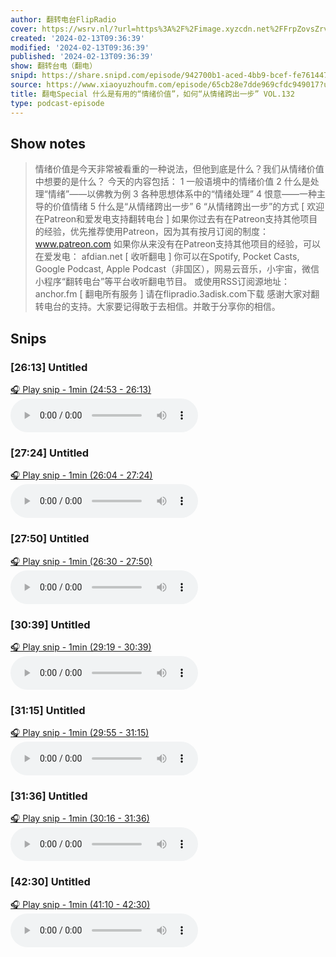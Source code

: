 ```yaml
---
author: 翻转电台FlipRadio
cover: https://wsrv.nl/?url=https%3A%2F%2Fimage.xyzcdn.net%2FFrpZovsZrvxDtV46Q3bdd9Ny5o6B&w=200&h=200
created: '2024-02-13T09:36:39'
modified: '2024-02-13T09:36:39'
published: '2024-02-13T09:36:39'
show: 翻转台电（翻电）
snipd: https://share.snipd.com/episode/942700b1-aced-4bb9-bcef-fe7614478314
source: https://www.xiaoyuzhoufm.com/episode/65cb28e7dde969cfdc949017?utm_source=rss
title: 翻电Special 什么是有用的“情绪价值”，如何“从情绪跨出一步” VOL.132
type: podcast-episode
---
```



## Show notes
> 情绪价值是今天非常被看重的一种说法，但他到底是什么？我们从情绪价值中想要的是什么？  今天的内容包括： 1 一般语境中的情绪价值 2 什么是处理“情绪”——以佛教为例 3 各种思想体系中的“情绪处理” 4 恨意——一种主导的价值情绪 5 什么是“从情绪跨出一步” 6 “从情绪跨出一步”的方式  [ 欢迎在Patreon和爱发电支持翻转电台 ]  如果你过去有在Patreon支持其他项目的经验，优先推荐使用Patreon，因为其有按月订阅的制度：   www.patreon.com   如果你从来没有在Patreon支持其他项目的经验，可以在爱发电：  afdian.net   [ 收听翻电 ] 你可以在Spotify, Pocket Casts, Google Podcast, Apple Podcast（非国区），网易云音乐，小宇宙，微信小程序“翻转电台”等平台收听翻电节目。 或使用RSS订阅源地址： anchor.fm   [ 翻电所有服务 ] 请在flipradio.3adisk.com下载   感谢大家对翻转电台的支持。大家要记得敢于去相信。并敢于分享你的相信。

## Snips
### [26:13] Untitled
[🎧 Play snip - 1min️ (24:53 - 26:13)](https://share.snipd.com/snip/17c6e96a-c820-4938-85fa-7d2a2639ea20)
<audio controls> <source src="https://dts-api.xiaoyuzhoufm.com/track/5e4ff468418a84a046973375/65cb28e7dde969cfdc949017/media.xyzcdn.net/lho2jKxE0l2bRphewfUv8_fzaw6x.m4a#t=24:53,26:13"> </audio>
### [27:24] Untitled
[🎧 Play snip - 1min️ (26:04 - 27:24)](https://share.snipd.com/snip/faa3c52d-4b09-4d3a-bda5-1d137fa647c8)
<audio controls> <source src="https://dts-api.xiaoyuzhoufm.com/track/5e4ff468418a84a046973375/65cb28e7dde969cfdc949017/media.xyzcdn.net/lho2jKxE0l2bRphewfUv8_fzaw6x.m4a#t=26:04,27:24"> </audio>
### [27:50] Untitled
[🎧 Play snip - 1min️ (26:30 - 27:50)](https://share.snipd.com/snip/dec07483-9507-422c-be20-57a8ad270989)
<audio controls> <source src="https://dts-api.xiaoyuzhoufm.com/track/5e4ff468418a84a046973375/65cb28e7dde969cfdc949017/media.xyzcdn.net/lho2jKxE0l2bRphewfUv8_fzaw6x.m4a#t=26:30,27:50"> </audio>
### [30:39] Untitled
[🎧 Play snip - 1min️ (29:19 - 30:39)](https://share.snipd.com/snip/18919e21-936a-4fc9-9f77-d37a71415277)
<audio controls> <source src="https://dts-api.xiaoyuzhoufm.com/track/5e4ff468418a84a046973375/65cb28e7dde969cfdc949017/media.xyzcdn.net/lho2jKxE0l2bRphewfUv8_fzaw6x.m4a#t=29:19,30:39"> </audio>
### [31:15] Untitled
[🎧 Play snip - 1min️ (29:55 - 31:15)](https://share.snipd.com/snip/6d1e905e-fafd-404b-b776-bfb19364f8e6)
<audio controls> <source src="https://dts-api.xiaoyuzhoufm.com/track/5e4ff468418a84a046973375/65cb28e7dde969cfdc949017/media.xyzcdn.net/lho2jKxE0l2bRphewfUv8_fzaw6x.m4a#t=29:55,31:15"> </audio>
### [31:36] Untitled
[🎧 Play snip - 1min️ (30:16 - 31:36)](https://share.snipd.com/snip/1b4d0428-3072-45dc-b4a3-6ca34d19e369)
<audio controls> <source src="https://dts-api.xiaoyuzhoufm.com/track/5e4ff468418a84a046973375/65cb28e7dde969cfdc949017/media.xyzcdn.net/lho2jKxE0l2bRphewfUv8_fzaw6x.m4a#t=30:16,31:36"> </audio>
### [42:30] Untitled
[🎧 Play snip - 1min️ (41:10 - 42:30)](https://share.snipd.com/snip/b099dea9-a0e3-4db8-aad9-ef33ad527400)
<audio controls> <source src="https://dts-api.xiaoyuzhoufm.com/track/5e4ff468418a84a046973375/65cb28e7dde969cfdc949017/media.xyzcdn.net/lho2jKxE0l2bRphewfUv8_fzaw6x.m4a#t=41:10,42:30"> </audio>

